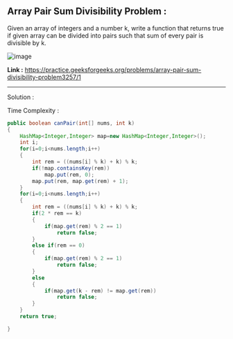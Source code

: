## Array Pair Sum Divisibility Problem :

Given an array of integers and a number k, write a function that returns true if given array can be divided into pairs such that sum of every pair is divisible by k.

![image](https://user-images.githubusercontent.com/23376002/160335991-30a3e521-c871-4995-beaf-84e8b1e0c8b5.png)


**Link :** https://practice.geeksforgeeks.org/problems/array-pair-sum-divisibility-problem3257/1

---------------------------------------------------------------------------------------------------------------------------------------------------


Solution :

Time Complexity :


```java
public boolean canPair(int[] nums, int k) 
{
    HashMap<Integer,Integer> map=new HashMap<Integer,Integer>();
    int i;
    for(i=0;i<nums.length;i++)
    {
        int rem = ((nums[i] % k) + k) % k;
        if(!map.containsKey(rem))
            map.put(rem, 0);
        map.put(rem, map.get(rem) + 1);
    }
    for(i=0;i<nums.length;i++)
    {
        int rem = ((nums[i] % k) + k) % k;
        if(2 * rem == k) 
        {
            if(map.get(rem) % 2 == 1)
                return false;
        }
        else if(rem == 0) 
        {
            if(map.get(rem) % 2 == 1)
                return false;
        }
        else 
        {
            if(map.get(k - rem) != map.get(rem))
                return false;
        }
    }
    return true;

}
```


